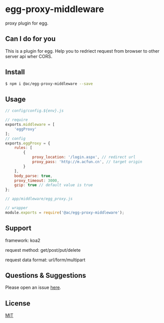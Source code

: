 # egg-proxy-middleware

proxy plugin for egg.

## Can I do for you
This is a plugin for egg. Help you to redriect request from browser to other server api wher CORS.

## Install

```bash
$ npm i @ac/egg-proxy-middleware --save
```

## Usage

```js
// config/config.${env}.js

// require
exports.middleware = [
    'eggProxy'
];
// config
exports.eggProxy = {
    rules: [
        {
            proxy_location: '/login.aspx', // redirect url
            proxy_pass: 'http://m.acfun.cn', // target origin
        }
    ],
    body_parse: true,
    proxy_timeout: 3000,
    gzip: true // default value is true
};
```

```js
// app/middleware/egg_proxy.js

// wrapper
module.exports = require('@ac/egg-proxy-middleware');

```

## Support

framework: koa2

request method: get/post/put/delete

request data format: url/form/multipart


## Questions & Suggestions

Please open an issue [here](http://git.corp.kuaishou.com/acfun-frontend/modules/egg-proxy-middleware/issues).

## License

[MIT](LICENSE)
